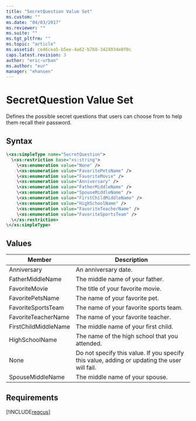 ```yaml
---
title: "SecretQuestion Value Set"
ms.custom: ""
ms.date: "04/03/2017"
ms.reviewer: ""
ms.suite: ""
ms.tgt_pltfrm: ""
ms.topic: "article"
ms.assetid: ce46cea5-b5ee-4a62-b7b8-3424934e0f0c
caps.latest.revision: 3
author: "eric-urban"
ms.author: "eur"
manager: "ehansen"
---
```

# SecretQuestion Value Set
Defines the possible secret questions that users can choose from to help them recall their password.

## Syntax

```xml
\<xs:simpleType name="SecretQuestion">
  \<xs:restriction base="xs:string">
    \<xs:enumeration value="None" />
    \<xs:enumeration value="FavoritePetsName" />
    \<xs:enumeration value="FavoriteMovie" />
    \<xs:enumeration value="Anniversary" />
    \<xs:enumeration value="FatherMiddleName" />
    \<xs:enumeration value="SpouseMiddleName" />
    \<xs:enumeration value="FirstChildMiddleName" />
    \<xs:enumeration value="HighSchoolName" />
    \<xs:enumeration value="FavoriteTeacherName" />
    \<xs:enumeration value="FavoriteSportsTeam" />
  \</xs:restriction>
\</xs:simpleType>
```

## Values

|Member|Description|
|----------|---------------|
|Anniversary|An anniversary date.|
|FatherMiddleName|The middle name of your father.|
|FavoriteMovie|The title of your favorite movie.|
|FavoritePetsName|The name of your favorite pet.|
|FavoriteSportsTeam|The name of your favorite sports team.|
|FavoriteTeacherName|The name of your favorite teacher.|
|FirstChildMiddleName|The middle name of your first child.|
|HighSchoolName|The name of the high school that you attended.|
|None|Do not specify this value. If you specify this value, adding or updating the user will fail.|
|SpouseMiddleName|The middle name of your spouse.|

## Requirements
[!INCLUDE[reqcus](../customer-api/includes/reqcus.md)]